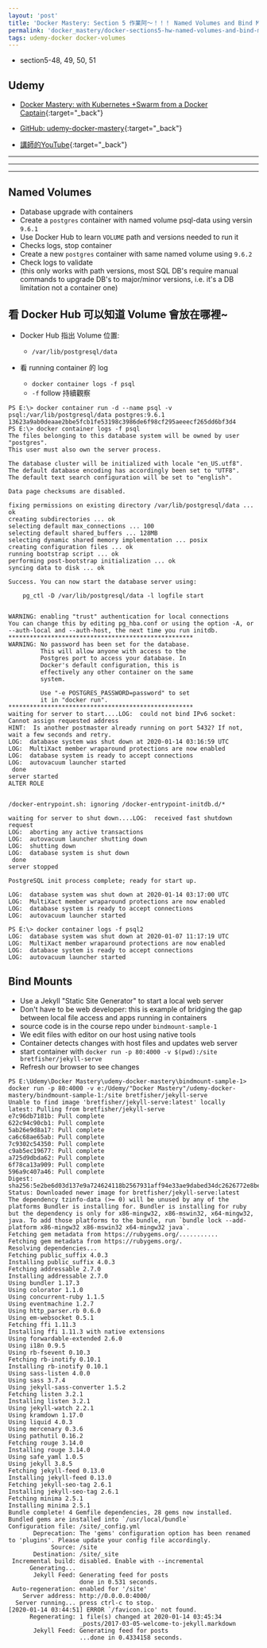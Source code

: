 ```yaml
---
layout: 'post'
title: 'Docker Mastery: Section 5 作業阿～！！！ Named Volumes and Bind Mounts'
permalink: 'docker_mastery/docker-sections5-hw-named-volumes-and-bind-mounts'
tags: udemy-docker docker-volumes
---
```


- section5-48, 49, 50, 51

## Udemy

- [Docker Mastery: with Kubernetes +Swarm from a Docker Captain](https://www.udemy.com/course/docker-mastery/){:target="_back"}

- [GitHub: udemy-docker-mastery](https://github.com/BretFisher/udemy-docker-mastery){:target="_back"}

- [講師的YouTube](https://www.youtube.com/channel/UC0NErq0RhP51iXx64ZmyVfg){:target="_back"}

---
---
---


## Named Volumes 

- Database upgrade with containers
- Create a `postgres` container with named volume psql-data using versin `9.6.1`
- Use Docker Hub to learn `VOLUME` path and versions needed to run it 
- Checks logs, stop container
- Create a new `postgres` container with same named volume using `9.6.2`
- Check logs to validate 
- (this only works with path versions, most SQL DB's require manual commands to upgrade DB's to major/minor versions, i.e. it's a DB limitation not a container one)


## 看 Docker Hub 可以知道 Volume 會放在哪裡~

- Docker Hub 指出 Volume 位置:

   - `/var/lib/postgresql/data`

- 看 running container 的 log

   - `docker container logs -f psql`
   - `-f` follow 持續觀察

~~~
PS E:\> docker container run -d --name psql -v psql:/var/lib/postgresql/data postgres:9.6.1
13623a9ab0deaae2bbe5fcb1fe53198c3986de6f98cf295aeeecf265dd6bf3d4
PS E:\> docker container logs -f psql
The files belonging to this database system will be owned by user "postgres".
This user must also own the server process.

The database cluster will be initialized with locale "en_US.utf8".
The default database encoding has accordingly been set to "UTF8".
The default text search configuration will be set to "english".

Data page checksums are disabled.

fixing permissions on existing directory /var/lib/postgresql/data ... ok
creating subdirectories ... ok
selecting default max_connections ... 100
selecting default shared_buffers ... 128MB
selecting dynamic shared memory implementation ... posix
creating configuration files ... ok
running bootstrap script ... ok
performing post-bootstrap initialization ... ok
syncing data to disk ... ok

Success. You can now start the database server using:

    pg_ctl -D /var/lib/postgresql/data -l logfile start


WARNING: enabling "trust" authentication for local connections
You can change this by editing pg_hba.conf or using the option -A, or
--auth-local and --auth-host, the next time you run initdb.
****************************************************
WARNING: No password has been set for the database.
         This will allow anyone with access to the
         Postgres port to access your database. In
         Docker's default configuration, this is
         effectively any other container on the same
         system.

         Use "-e POSTGRES_PASSWORD=password" to set
         it in "docker run".
****************************************************
waiting for server to start....LOG:  could not bind IPv6 socket: Cannot assign requested address
HINT:  Is another postmaster already running on port 5432? If not, wait a few seconds and retry.
LOG:  database system was shut down at 2020-01-14 03:16:59 UTC
LOG:  MultiXact member wraparound protections are now enabled
LOG:  database system is ready to accept connections
LOG:  autovacuum launcher started
 done
server started
ALTER ROLE


/docker-entrypoint.sh: ignoring /docker-entrypoint-initdb.d/*

waiting for server to shut down....LOG:  received fast shutdown request
LOG:  aborting any active transactions
LOG:  autovacuum launcher shutting down
LOG:  shutting down
LOG:  database system is shut down
 done
server stopped

PostgreSQL init process complete; ready for start up.

LOG:  database system was shut down at 2020-01-14 03:17:00 UTC
LOG:  MultiXact member wraparound protections are now enabled
LOG:  database system is ready to accept connections
LOG:  autovacuum launcher started
~~~


~~~
PS E:\> docker container logs -f psql2
LOG:  database system was shut down at 2020-01-07 11:17:19 UTC
LOG:  MultiXact member wraparound protections are now enabled
LOG:  database system is ready to accept connections
LOG:  autovacuum launcher started
~~~

## Bind Mounts

- Use a Jekyll "Static Site Generator" to start a local web server
- Don't have to be web developer: this is example of bridging the gap between local file access and apps running in containers
- source code is in the course repo under `bindmount-sample-1`
- We edit files with editor on our host using native tools 
- Container detects changes with host files and updates web server
- start container with `docker run -p 80:4000 -v $(pwd):/site bretfisher/jekyll-serve`
- Refresh our browser to see changes


~~~
PS E:\Udemy\Docker Mastery\udemy-docker-mastery\bindmount-sample-1> docker run -p 80:4000 -v e:/Udemy/"Docker Mastery"/udemy-docker-mastery/bindmount-sample-1:/site bretfisher/jekyll-serve
Unable to find image 'bretfisher/jekyll-serve:latest' locally
latest: Pulling from bretfisher/jekyll-serve
e7c96db7181b: Pull complete                                                                                                                                                                                        622c94c90cb1: Pull complete                                                                                                                                                                                        5ab26e9d8a17: Pull complete                                                                                                                                                                                        ca6c68ae65ab: Pull complete                                                                                                                                                                                        7c9302c54350: Pull complete                                                                                                                                                                                        c9ab5ec19677: Pull complete                                                                                                                                                                                        a725d9dbda62: Pull complete                                                                                                                                                                                        6f78ca13a909: Pull complete                                                                                                                                                                                        596a9c407a46: Pull complete                                                                                                                                                                                        Digest: sha256:5e2be6d03d137e9a724624118b2567931aff94e33ae9dabed34dc2626772e8be
Status: Downloaded newer image for bretfisher/jekyll-serve:latest
The dependency tzinfo-data (>= 0) will be unused by any of the platforms Bundler is installing for. Bundler is installing for ruby but the dependency is only for x86-mingw32, x86-mswin32, x64-mingw32, java. To add those platforms to the bundle, run `bundle lock --add-platform x86-mingw32 x86-mswin32 x64-mingw32 java`.
Fetching gem metadata from https://rubygems.org/...........
Fetching gem metadata from https://rubygems.org/.
Resolving dependencies...
Fetching public_suffix 4.0.3
Installing public_suffix 4.0.3
Fetching addressable 2.7.0
Installing addressable 2.7.0
Using bundler 1.17.3
Using colorator 1.1.0
Using concurrent-ruby 1.1.5
Using eventmachine 1.2.7
Using http_parser.rb 0.6.0
Using em-websocket 0.5.1
Fetching ffi 1.11.3
Installing ffi 1.11.3 with native extensions
Using forwardable-extended 2.6.0
Using i18n 0.9.5
Using rb-fsevent 0.10.3
Fetching rb-inotify 0.10.1
Installing rb-inotify 0.10.1
Using sass-listen 4.0.0
Using sass 3.7.4
Using jekyll-sass-converter 1.5.2
Fetching listen 3.2.1
Installing listen 3.2.1
Using jekyll-watch 2.2.1
Using kramdown 1.17.0
Using liquid 4.0.3
Using mercenary 0.3.6
Using pathutil 0.16.2
Fetching rouge 3.14.0
Installing rouge 3.14.0
Using safe_yaml 1.0.5
Using jekyll 3.8.5
Fetching jekyll-feed 0.13.0
Installing jekyll-feed 0.13.0
Fetching jekyll-seo-tag 2.6.1
Installing jekyll-seo-tag 2.6.1
Fetching minima 2.5.1
Installing minima 2.5.1
Bundle complete! 4 Gemfile dependencies, 28 gems now installed.
Bundled gems are installed into `/usr/local/bundle`
Configuration file: /site/_config.yml
       Deprecation: The 'gems' configuration option has been renamed to 'plugins'. Please update your config file accordingly.
            Source: /site
       Destination: /site/_site
 Incremental build: disabled. Enable with --incremental
      Generating...
       Jekyll Feed: Generating feed for posts
                    done in 0.531 seconds.
 Auto-regeneration: enabled for '/site'
    Server address: http://0.0.0.0:4000/
  Server running... press ctrl-c to stop.
[2020-01-14 03:44:51] ERROR `/favicon.ico' not found.
      Regenerating: 1 file(s) changed at 2020-01-14 03:45:34
                    _posts/2017-03-05-welcome-to-jekyll.markdown
       Jekyll Feed: Generating feed for posts
                    ...done in 0.4334158 seconds.
~~~